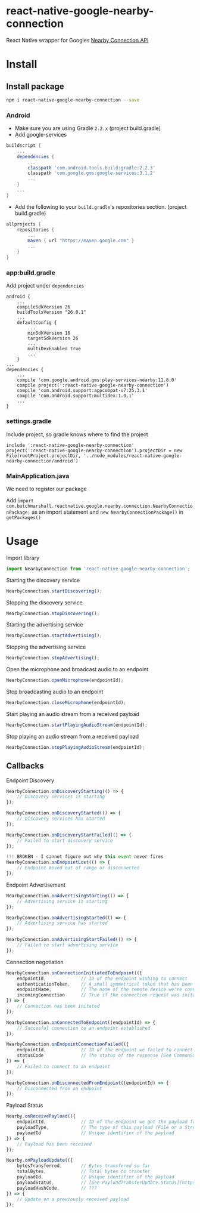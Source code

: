 # react-native-google-nearby-connection
React Native wrapper for Googles [Nearby Connection API](https://developers.google.com/nearby/connections/overview)

# Install

## Install package

```bash
npm i react-native-google-nearby-connection --save
```

### Android

- Make sure you are using Gradle `2.2.x` (project build.gradle)
- Add google-services

```gradle
buildscript {
    ...
    dependencies {
        ...
        classpath 'com.android.tools.build:gradle:2.2.3'
        classpath 'com.google.gms:google-services:3.1.2'
        ...
    }
    ...
}
```

- Add the following to your `build.gradle`'s repositories section. (project build.gradle)

```gradle
allprojects {
    repositories {
        ...
        maven { url "https://maven.google.com" }
        ...
    }
}
```

### app:build.gradle

Add project under `dependencies`

```
android {
    ...
    compileSdkVersion 26
    buildToolsVersion "26.0.1"
    ...
    defaultConfig {
        ...
        minSdkVersion 16
        targetSdkVersion 26
        ...
        multiDexEnabled true
        ...
    }
...
dependencies {
    ...
	compile 'com.google.android.gms:play-services-nearby:11.8.0'
    compile project(':react-native-google-nearby-connection')
	compile 'com.android.support:appcompat-v7:25.3.1'
    compile 'com.android.support:multidex:1.0.1'
    ...
}
```

### settings.gradle

Include project, so gradle knows where to find the project

```
include ':react-native-google-nearby-connection'
project(':react-native-google-nearby-connection').projectDir = new File(rootProject.projectDir, '../node_modules/react-native-google-nearby-connection/android')
```


### MainApplication.java

We need to register our package

Add `import com.butchmarshall.reactnative.google.nearby.connection.NearbyConnectionPackage;` as an import statement and
`new NearbyConnectionPackage()` in `getPackages()`


# Usage

Import library

```javascript
import NearbyConnection from 'react-native-google-nearby-connection';
```

Starting the discovery service

```javascript
NearbyConnection.startDiscovering();
```

Stopping the discovery service


```javascript
NearbyConnection.stopDiscovering();
```

Starting the advertising service

```javascript
NearbyConnection.startAdvertising();
```

Stopping the advertising service

```javascript
NearbyConnection.stopAdvertising();
```

Open the microphone and broadcast audio to an endpoint

```javascript
NearbyConnection.openMicrophone(endpointId);
```

Stop broadcasting audio to an endpoint

```javascript
NearbyConnection.closeMicrophone(endpointId);
```

Start playing an audio stream from a received payload

```javascript
NearbyConnection.startPlayingAudioStream(endpointId);
```

Stop playing an audio stream from a received payload

```javascript
NearbyConnection.stopPlayingAudioStream(endpointId);
```

## Callbacks

Endpoint Discovery

```javascript
NearbyConnection.onDiscoveryStarting(() => {
	// Discovery services is starting
});

NearbyConnection.onDiscoveryStarted(() => {
	// Discovery services has started
});

NearbyConnection.onDiscoveryStartFailed(() => {
	// Failed to start discovery service
});

!!! BROKEN - I cannot figure out why this event never fires
NearbyConnection.onEndpointLost(() => {
	// Endpoint moved out of range or disconnected
});
```

Endpoint Advertisement

```javascript
NearbyConnection.onAdvertisingStarting(() => {
	// Advertising service is starting
});

NearbyConnection.onAdvertisingStarted(() => {
	// Advertising service has started
});

NearbyConnection.onAdvertisingStartFailed(() => {
	// Failed to start advertising service
});
```

Connection negotiation

```javascript
NearbyConnection.onConnectionInitiatedToEndpoint(({
	endpointId,             // ID of the endpoint wishing to connect
	authenticationToken,    // A small symmetrical token that has been given to both devices.
	endpointName,           // The name of the remote device we're connecting to.
	incomingConnection      // True if the connection request was initated from a remote device.
}) => {
	// Connection has been initated
});

NearbyConnection.onConnectedToEndpoint((endpointId) => {
	// Succesful connection to an endpoint established
});

NearbyConnection.onEndpointConnectionFailed(({
	endpointId,             // ID of the endpoint we failed to connect to
	statusCode              // The status of the response [See CommonStatusCodes](https://developers.google.com/android/reference/com/google/android/gms/common/api/CommonStatusCodes)
}) => {
	// Failed to connect to an endpoint
});

NearbyConnection.onDisconnectedFromEndpoint((endpointId) => {
	// Disconnected from an endpoint
});
```

Payload Status

```javascript
Nearby.onReceivePayload(({
	endpointId,             // ID of the endpoint we got the payload from
	payloadType,            // The type of this payload (File or a Stream) [See Payload](https://developers.google.com/android/reference/com/google/android/gms/nearby/connection/Payload)
	payloadId               // Unique identifier of the payload
}) => {
	// Payload has been received
});

Nearby.onPayloadUpdate(({
	bytesTransferred,       // Bytes transfered so far
	totalBytes,             // Total bytes to transfer
	payloadId,              // Unique identifier of the payload
	payloadStatus,          // [See PayloadTransferUpdate.Status](https://developers.google.com/android/reference/com/google/android/gms/nearby/connection/PayloadTransferUpdate.Status)
	payloadHashCode,        // ???
}) => {
	// Update on a previously received payload
});
```